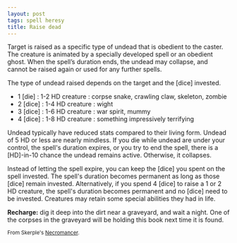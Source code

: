 ```yaml
---
layout: post
tags: spell heresy
title: Raise dead
---
```

Target is raised as a specific type of undead that is obedient to the caster. The creature is animated by a specially developed spell or an obedient ghost. When the spell’s duration ends, the undead may collapse, and cannot be raised again or used for any further spells.

  The type of undead raised depends on the target and the [dice] invested.
  *  1 [die] : 1-2 HD creature : corpse snake, crawling claw, skeleton, zombie
  *  2 [dice] : 1-4 HD creature : wight
  *  3 [dice] : 1-6 HD creature : war spirit, mummy
  *  4 [dice] : 1-8 HD creature : something impressively terrifying

  Undead typically have reduced stats compared to their living form. Undead of 5 HD or less are nearly mindless. If you die while undead are under your control, the spell's duration expires, or you try to end the spell, there is a [HD]-in-10 chance the undead remains active. Otherwise, it collapses.

  Instead of letting the spell expire, you can keep the [dice] you spent on the spell invested. The spell's duration becomes permanent as long as those [dice] remain invested. Alternatively, if you spend 4 [dice] to raise a 1 or 2 HD creature, the spell's duration becomes permanent and no [dice] need to be invested. Creatures may retain some special abilities they had in life.

  <b>Recharge:</b> dig it deep into the dirt near a graveyard, and wait a night. One of the corpses in the graveyard will be holding this book next time it is found.

<small>From Skerple's [Necromancer](https://coinsandscrolls.blogspot.com/2017/11/osr-necromancers.html).</small>
